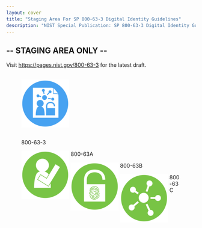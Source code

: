 ```yaml
---
layout: cover
title: "Staging Area For SP 800-63-3 Digital Identity Guidelines"
description: "NIST Special Publication: SP 800-63-3 Digital Identity Guidelines"
---
```

<section class="home home-title" markdown="1">

# -- STAGING AREA ONLY --

Visit <https://pages.nist.gov/800-63-3> for the latest draft.  <br><br>


</section>
<section class="home home-about" markdown="1">
<div class="section-container" markdown="1">
<div class="index-section-content" markdown="1">

<figure>
  <a href="sp800-63-3.html"><img src="assets/63.png" style="float: center; width: 30%; margin-right: 1%; margin-bottom: 2em;"/></a>
  <figcaption>800-63-3</figcaption>
</figure>

<figure>
  <a href="sp800-63a.html"><img src="assets/63a.png" style="float: left; width: 30%; margin-right: 1%; margin-bottom: 0.5em;"/></a>
  <figcaption>800-63A</figcaption>
</figure>

<figure>
  <a href="sp800-63b.html"><img src="assets/63b.png" style="float: left; width: 30%; margin-right: 1%; margin-bottom: 0.5em;"/></a>
  <figcaption>800-63B</figcaption>
</figure>

<figure>
  <a href="sp800-63c.html"><img src="assets/63c.png" style="float: left; width: 30%; margin-right: 1%; margin-bottom: 0.5em;"/></a>
  <figcaption>800-63C</figcaption>
</figure>
</div>
</div>
</section>
